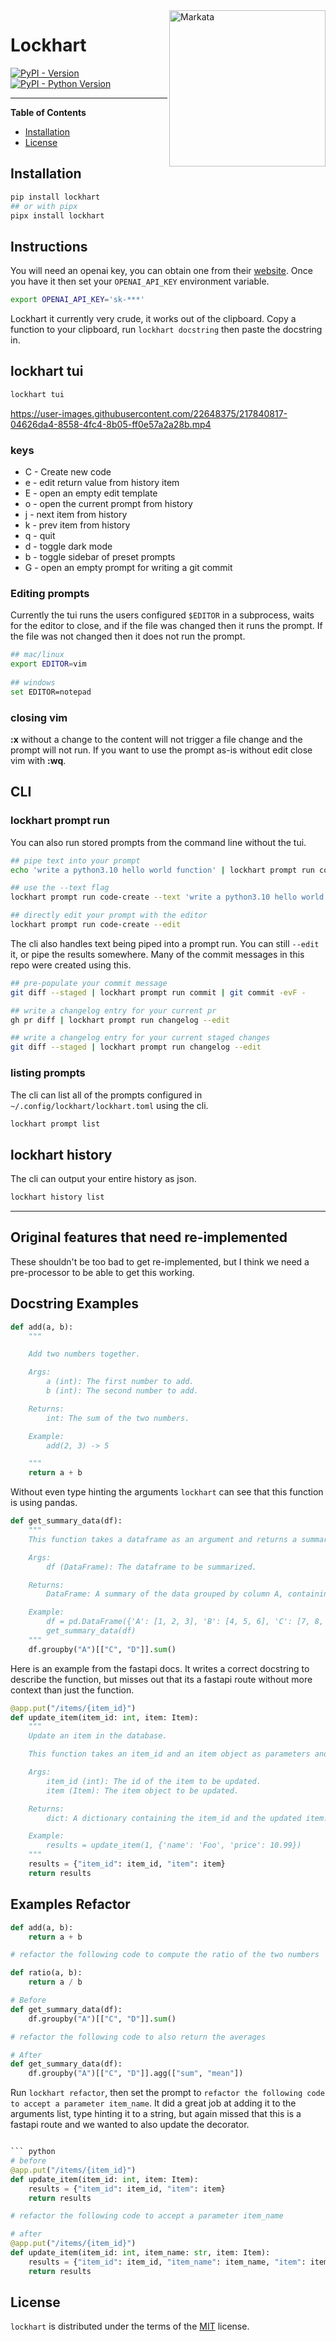 <img src="https://user-images.githubusercontent.com/22648375/213756335-5695774d-fdf6-4afd-920f-36da7e2decf3.png" alt="Markata" width="250" align=right>

# Lockhart

[![PyPI - Version](https://img.shields.io/pypi/v/lockhart.svg)](https://pypi.org/project/lockhart)
[![PyPI - Python Version](https://img.shields.io/pypi/pyversions/lockhart.svg)](https://pypi.org/project/lockhart)

---

**Table of Contents**

- [Installation](#installation)
- [License](#license)

## Installation

```bash
pip install lockhart
## or with pipx
pipx install lockhart
```

## Instructions

You will need an openai key, you can obtain one from their
[website](https://beta.openai.com/account/api-keys). Once you have it then set
your `OPENAI_API_KEY` environment variable.

```bash
export OPENAI_API_KEY='sk-***'
```

Lockhart it currently very crude, it works out of the clipboard. Copy a
function to your clipboard, run `lockhart docstring` then paste the docstring
in.

## lockhart tui

```bash
lockhart tui
```

https://user-images.githubusercontent.com/22648375/217840817-04626da4-8558-4fc4-8b05-ff0e57a2a28b.mp4

### keys

* C - Create new code
* e - edit return value from history item
* E - open an empty edit template
* o - open the current prompt from history
* j - next item from history
* k - prev item from history
* q - quit
* d - toggle dark mode
* b - toggle sidebar of preset prompts
* G - open an empty prompt for writing a git commit

### Editing prompts

Currently the tui runs the users configured `$EDITOR` in a subprocess, waits for the editor to close, and if the file was changed then it runs the prompt.  If the file was not changed then it does not run the prompt.

```bash
## mac/linux
export EDITOR=vim
 
## windows
set EDITOR=notepad
```

### closing vim

**:x** without a change to the content will not trigger a file change and the prompt will not run.  If you want to use the prompt as-is without edit close vim with **:wq**.

## CLI

### lockhart prompt run

You can also run stored prompts from the command line without the tui.

``` bash
## pipe text into your prompt
echo 'write a python3.10 hello world function' | lockhart prompt run code-create

## use the --text flag
lockhart prompt run code-create --text 'write a python3.10 hello world function' 

## directly edit your prompt with the editor
lockhart prompt run code-create --edit
```

The cli also handles text being piped into a prompt run.  You can still `--edit` it, or pipe the results somewhere.  Many of the commit messages in this repo were created using this.

``` bash
## pre-populate your commit message
git diff --staged | lockhart prompt run commit | git commit -evF -

## write a changelog entry for your current pr
gh pr diff | lockhart prompt run changelog --edit

## write a changelog entry for your current staged changes
git diff --staged | lockhart prompt run changelog --edit
```

### listing prompts

The cli can list all of the prompts configured in `~/.config/lockhart/lockhart.toml` using the cli.

``` bash
lockhart prompt list
```

## lockhart history

The cli can output your entire history as json.

``` bash
lockhart history list
```


--- 

## Original features that need re-implemented

These shouldn't be too bad to get re-implemented, but I think we need a pre-processor to be able to get this working.

## Docstring Examples

```python
def add(a, b):
    """

    Add two numbers together.

    Args:
        a (int): The first number to add.
        b (int): The second number to add.

    Returns:
        int: The sum of the two numbers.

    Example:
        add(2, 3) -> 5

    """
    return a + b
```

Without even type hinting the arguments `lockhart` can see that this function is using pandas.

```python
def get_summary_data(df):
    """
    This function takes a dataframe as an argument and returns a summary of the data grouped by column A.

    Args:
        df (DataFrame): The dataframe to be summarized.

    Returns:
        DataFrame: A summary of the data grouped by column A, containing the sum of columns C and D.

    Example:
        df = pd.DataFrame({'A': [1, 2, 3], 'B': [4, 5, 6], 'C': [7, 8, 9], 'D': [10, 11, 12]})
        get_summary_data(df)
    """
    df.groupby("A")[["C", "D"]].sum()
```

Here is an example from the fastapi docs. It writes a correct docstring to
describe the function, but misses out that its a fastapi route without more
context than just the function.

```python
@app.put("/items/{item_id}")
def update_item(item_id: int, item: Item):
    """
    Update an item in the database.

    This function takes an item_id and an item object as parameters and updates the item in the database.

    Args:
        item_id (int): The id of the item to be updated.
        item (Item): The item object to be updated.

    Returns:
        dict: A dictionary containing the item_id and the updated item.

    Example:
        results = update_item(1, {'name': 'Foo', 'price': 10.99})
    """
    results = {"item_id": item_id, "item": item}
    return results
```

## Examples Refactor

```python
def add(a, b):
    return a + b

# refactor the following code to compute the ratio of the two numbers

def ratio(a, b):
    return a / b
```

```python
# Before
def get_summary_data(df):
    df.groupby("A")[["C", "D"]].sum()

# refactor the following code to also return the averages

# After
def get_summary_data(df):
    df.groupby("A")[["C", "D"]].agg(["sum", "mean"])
```

Run `lockhart refactor`, then set the prompt to `refactor the following code to
accept a parameter item_name`. It did a great job at adding it to the
arguments list, type hinting it to a string, but again missed that this is a
fastapi route and we wanted to also update the decorator.

````python

``` python
# before
@app.put("/items/{item_id}")
def update_item(item_id: int, item: Item):
    results = {"item_id": item_id, "item": item}
    return results

# refactor the following code to accept a parameter item_name

# after
@app.put("/items/{item_id}")
def update_item(item_id: int, item_name: str, item: Item):
    results = {"item_id": item_id, "item_name": item_name, "item": item}
    return results
````

## License

`lockhart` is distributed under the terms of the
[MIT](https://spdx.org/licenses/MIT.html) license.
